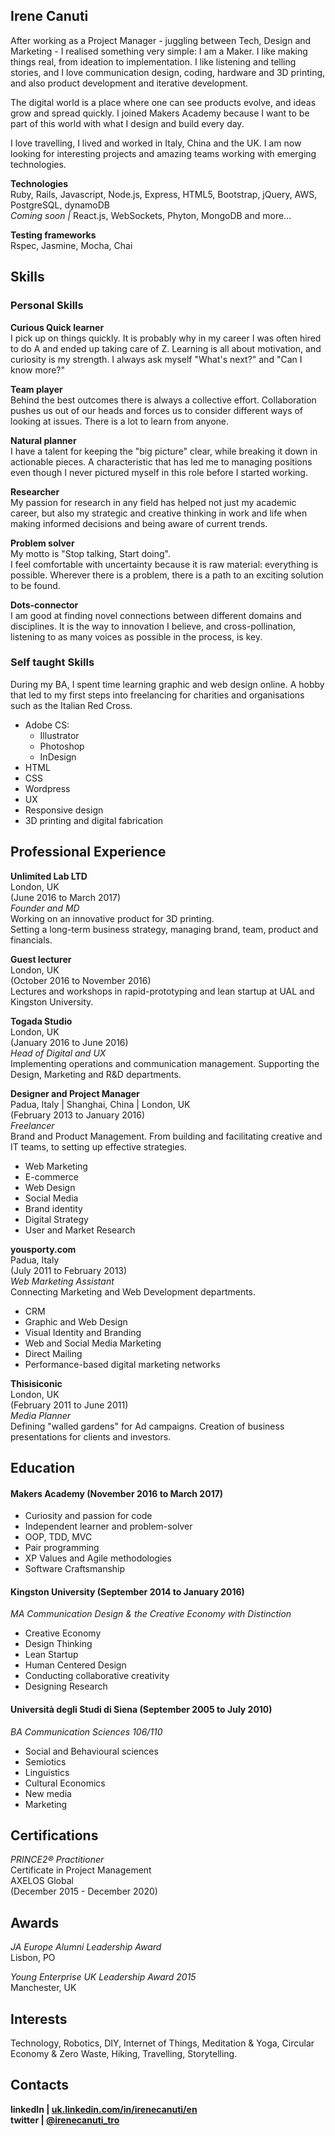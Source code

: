 ## Irene Canuti

After working as a Project Manager - juggling between Tech, Design and Marketing - I realised something very simple: I am a Maker. I like making things real, from ideation to implementation. I like listening and telling stories, and I love communication design, coding, hardware and 3D printing, and also product development and iterative development.   

The digital world is a place where one can see products evolve, and ideas grow and spread quickly. I joined Makers Academy because I want to be part of this world with what I design and build every day.

I love travelling, I lived and worked in Italy, China and the UK. I am now looking for interesting projects and amazing teams working with emerging technologies.

**Technologies**       
Ruby, Rails, Javascript, Node.js, Express, HTML5, Bootstrap, jQuery, AWS, PostgreSQL, dynamoDB  
_Coming soon |_
React.js, WebSockets, Phyton, MongoDB and more...      

**Testing frameworks**       
Rspec, Jasmine, Mocha, Chai

## Skills

### Personal Skills

**Curious Quick learner**   
I pick up on things quickly. It is probably why in my career I was often hired to do A and ended up taking care of Z. Learning is all about motivation, and curiosity is my strength. I always ask myself "What's next?" and "Can I know more?"  

**Team player**   
Behind the best outcomes there is always a collective effort. Collaboration pushes us out of our heads and forces us to consider different ways of looking at issues. There is a lot to learn from anyone.

**Natural planner**   
I have a talent for keeping the "big picture" clear, while breaking it down in actionable pieces. A characteristic that has led me to managing positions even though I never pictured myself in this role before I started working.

**Researcher**  
My passion for research in any field has helped not just my academic career, but also my strategic and creative thinking in work and life when making informed decisions and being aware of current trends.

**Problem solver**   
My motto is "Stop talking, Start doing".    
I feel comfortable with uncertainty because it is raw material: everything is possible. Wherever there is a problem, there is a path to an exciting solution to be found.

**Dots-connector**  
I am good at finding novel connections between different domains and disciplines. It is the way to innovation I believe, and cross-pollination, listening to as many voices as possible in the process, is key.

### Self taught Skills   

During my BA, I spent time learning graphic and web design online. A hobby that led to my first steps into freelancing for charities and organisations such as the Italian Red Cross.

- Adobe CS:
  - Illustrator
  - Photoshop
  - InDesign
- HTML
- CSS
- Wordpress
- UX
- Responsive design
- 3D printing and digital fabrication

## Professional Experience

**Unlimited Lab LTD**     
London, UK   
(June 2016 to March 2017)    
*Founder and MD*   
Working on an innovative product for 3D printing.   
Setting a long-term business strategy, managing brand, team, product and financials.

**Guest lecturer**     
London, UK   
(October 2016 to November 2016)     
Lectures and workshops in rapid-prototyping and lean startup at UAL and Kingston University.

**Togada Studio**    
London, UK    
(January 2016 to June 2016)   
*Head of Digital and UX*   
Implementing operations and communication management. Supporting the Design, Marketing and R&D departments.

**Designer and Project Manager**   
Padua, Italy | Shanghai, China | London, UK    
(February 2013 to January 2016)    
*Freelancer*  
Brand and Product Management. From building and facilitating creative and IT teams, to setting up effective strategies.

- Web Marketing
- E-commerce
- Web Design
- Social Media
- Brand identity
- Digital Strategy
- User and Market Research

**yousporty.com**   
Padua, Italy   
(July 2011 to February 2013)   
*Web Marketing Assistant*   
Connecting Marketing and Web Development departments.
- CRM
- Graphic and Web Design
- Visual Identity and Branding
- Web and Social Media Marketing
- Direct Mailing
- Performance-based digital marketing networks

**Thisisiconic**   
London, UK    
(February 2011 to June 2011)   
*Media Planner*   
Defining "walled gardens" for Ad campaigns.
Creation of business presentations for clients and investors.   

## Education

#### Makers Academy (November 2016 to March 2017)

- Curiosity and passion for code
- Independent learner and problem-solver
- OOP, TDD, MVC
- Pair programming
- XP Values and Agile methodologies
- Software Craftsmanship

#### Kingston University (September 2014 to January 2016)
*MA Communication Design & the Creative Economy*
*with Distinction*
- Creative Economy
- Design Thinking
- Lean Startup
- Human Centered Design
- Conducting collaborative creativity
- Designing Research

#### Università degli Studi di Siena (September 2005 to July 2010)
*BA Communication Sciences*
*106/110*
- Social and Behavioural sciences
- Semiotics
- Linguistics
- Cultural Economics
- New media
- Marketing

## Certifications

*PRINCE2® Practitioner*  
Certificate in Project Management   
AXELOS Global   
(December 2015 - December 2020)

## Awards
*JA Europe Alumni Leadership Award*   
Lisbon, PO   

*Young Enterprise UK Leadership Award 2015*   
Manchester, UK

## Interests

Technology, Robotics, DIY, Internet of Things, Meditation & Yoga, Circular Economy & Zero Waste, Hiking, Travelling, Storytelling.

## Contacts

**linkedIn | [uk.linkedin.com/in/irenecanuti/en](https://uk.linkedin.com/in/irenecanuti/en
)**   
**twitter | [@irenecanuti_tro ](https://twitter.com/irenecanuti_tro
)**
